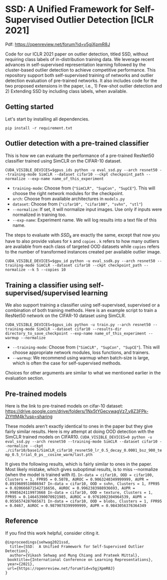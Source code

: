 # SSD: A Unified Framework for Self-Supervised Outlier Detection [ICLR 2021]

Pdf: https://openreview.net/forum?id=v5gjXpmR8J

Code for our ICLR 2021 paper on outlier detection, titled SSD, without requiring class labels of in-distribution training data. We leverage recent advances in self-supervised representation learning followed by the cluster-based outlier detection to achieve competitive performance. This repository support both self-supervised training of networks and outlier detection evaluation of pre-trained networks. It also includes code for the two proposed extensions in the paper, i.e., 1) Few-shot outlier detection and 2) Extending SSD by including class labels, when available.




## Getting started

Let's start by installing all dependencies. 

`pip install -r requirement.txt`



## Outlier detection with a pre-trained classifier

This is how we can evaluate the performance of a pre-trained ResNet50 classifier trained using SimCLR on the CIFAR-10 dataset. 

`CUDA_VISIBLE_DEVICES=$gpus_ids python -u eval_ssd.py --arch resnet50 --training-mode SimCLR --dataset cifar10 --ckpt checkpoint_path --normalize --exp-name name_of_this_experiment`

* `training-mode`: Choose from (`"SimCLR", "SupCon", "SupCE"`). This will choose the right network modules for the checkpoint.
* `arch`: Choose from available architectures in `models.py`
* `dataset`: Choose from (`"cifar10", "cifar100", "svhn", "stl"`) 
* `--normalize`: If set, it will normalize input images. Use only if inputs were normalized in training too. 
* `--exp-name`: Experiment name. We will log results into a text file of this name.


The steps to evaluate with $SSD_k$ are exactly the same, except that now you have to also provide values for `k` and `copies` . `k` refers to how many outliers are available from each class of targeted OOD datasets while `copies` refers to the number of transformed instances created per available outlier image.

`CUDA_VISIBLE_DEVICES=$gpu_id python -u eval_ssdk.py --arch resnet50 --training-mode SimCLR --dataset cifar10 --ckpt checkpoint_path --normalize --k 5 --copies 10`



## Training a classifier using self-supervised/supervised learning

We also support training a classifier using self-supervised, supervised or a combination of both training methods. Here is an example script to train a ResNet50 network on the CIFAR-10 dataset using SimCLR. 

`CUDA_VISIBLE_DEVICES=$gpus_ids python -u train.py --arch resnet50 --training-mode SimCLR --dataset cifar10 --results-dir directory_to_save_checkpoint --exp-name name_of_this_experiment --warmup --normalize`

* `--training-mode`: Choose from (`"SimCLR", "SupCon", "SupCE"`). This will choose appropriate network modules, loss functions, and trainers.
* `--warmup`: We recommend using warmup when batch-size is large, which is often the case for self-supervised methods. 

Choices for other arguments are similar to what we mentioned earlier in the evaluation section.


## Pre-trained models
Here is the link to pre-trained models on cifar-10 dataset: https://drive.google.com/drive/folders/1Nx5tYGecvwagVz7_y8Z3FPk-ZtYttM4k?usp=sharing 

These models aren't exactly identical to ones in the paper but they give fairly similar results. Here is my attempt at doing OOD detection with the SimCLR trained models on CIFAR10. 
`CUDA_VISIBLE_DEVICES=0 python -u eval_ssd.py --arch resnet50 --training-mode SimCLR --dataset cifar10 --normalize --ckpt ./cifar10/base1/SimCLR_cifar10_resnet50_lr_0.5_decay_0.0001_bsz_900_temp_0.5_trial_0_ps__cosine_warm/last.pth`

It gives the following results, which is fairly similar to ones in the paper. Most likely mistake, which gives suboptimal results, is to miss --normalize (when the model is trained with it). 
`In-data = cifar10, OOD = cifar100, Clusters = 1, FPR95 = 0.5078, AUROC = 0.9063240349999999, AUPR = 0.8919609510086947
In-data = cifar10, OOD = svhn, Clusters = 1, FPR95 = 0.020666871542716656, AUROC = 0.9962383988936693, AUPR = 0.9985624119973668
In-data = cifar10, OOD = texture, Clusters = 1, FPR95 = 0.14645390070921985, AUROC = 0.9761002304964539, AUPR = 0.9556574287665671
In-data = cifar10, OOD = blobs, Clusters = 1, FPR95 = 0.0467, AUROC = 0.9879078399999999, AUPR = 0.9843056376364349`

## Reference

If you find this work helpful, consider citing it. 

```
@inproceedings{sehwag2021ssd,
  title={SSD:  A Unified Framework for Self-Supervised Outlier Detection},
  author={Vikash Sehwag and Mung Chiang and Prateek Mittal},
 booktitle={International Conference on Learning Representations},
 year={2021},
 url={https://openreview.net/forum?id=v5gjXpmR8J}
}
```
